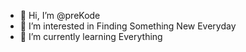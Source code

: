 - 👋 Hi, I’m @preKode
- 👀 I’m interested in Finding Something New Everyday
- 🌱 I’m currently learning Everything  

